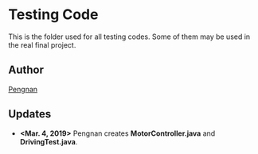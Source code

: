 # Testing Code  
This is the folder used for all testing codes. Some of them may be used in the real final project.  

## Author  
[Pengnan](https://github.com/Catosine)  

## Updates  
* **<Mar. 4, 2019>** Pengnan creates **MotorController.java** and **DrivingTest.java**.  
